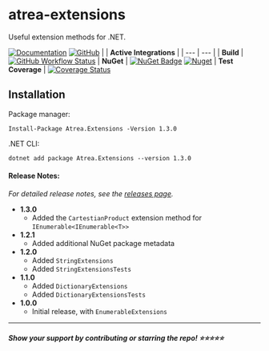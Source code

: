 # atrea-extensions
Useful extension methods for .NET.

[![Documentation](https://img.shields.io/badge/%F0%9F%93%84-documentation-informational)](https://github.com/itabaiyu/atrea-extensions/blob/master/documentation/Atrea-Extensions.md)
[![GitHub](https://img.shields.io/github/license/itabaiyu/atrea-extensions)](https://github.com/itabaiyu/atrea-extensions/blob/master/LICENSE)
|     |  **Active Integrations**   |
| --- | --- |
| **Build** | [![GitHub Workflow Status](https://img.shields.io/github/workflow/status/itabaiyu/atrea-extensions/dotnetcore)](https://github.com/itabaiyu/atrea-extensions/actions?query=workflow%3Adotnetcore)
| **NuGet** | [![NuGet Badge](https://buildstats.info/nuget/atrea.extensions)](https://www.nuget.org/packages/atrea.extensions/) [![Nuget](https://img.shields.io/nuget/v/atrea.extensions)](https://www.nuget.org/packages/Atrea.Extensions/)
| **Test Coverage** | [![Coverage Status](https://coveralls.io/repos/github/itabaiyu/atrea-extensions/badge.svg?branch=master)](https://coveralls.io/github/itabaiyu/atrea-extensions?branch=master)

## Installation

Package manager:
```
Install-Package Atrea.Extensions -Version 1.3.0
```

.NET CLI:
```
dotnet add package Atrea.Extensions --version 1.3.0
```

#### Release Notes:

*For detailed release notes, see the [releases page](https://github.com/itabaiyu/atrea-extensions/releases).*

- **1.3.0**
  - Added the `CartestianProduct` extension method for `IEnumerable<IEnumerable<T>>`
- **1.2.1**
  - Added additional NuGet package metadata
- **1.2.0**
  - Added `StringExtensions`
  - Added `StringExtensionsTests`
- **1.1.0**
  - Added `DictionaryExtensions`
  - Added `DictionaryExtensionsTests`
- **1.0.0**
  - Initial release, with `EnumerableExtensions`
  
---
  
##### Show your support by contributing or starring the repo! :star::star::star::star::star: 
